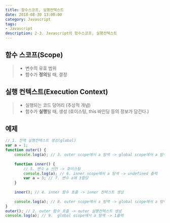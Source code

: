 ```yaml
---
title: 함수스코프, 실행컨텍스트
date: 2018-08-30 13:00:00
category: Javascript
tags:
- Javascript
description: 2-3. Javascript의 함수스코프, 실행컨텍스트
---
```


## **함수 스코프(Scope)**
>- 변수의 유효 범위
>- 함수가 **정의**될 때, 결정

## **실행 컨텍스트(Execution Context)**
>- 실행되는 코드 덩어리 (추상적 개념)
>- 함수가 **실행**될 때, 생성
> (호이스팅, this 바인딩 등의 정보가 담긴다.)

## **예제**
```javascript
// 1. 전역 실행컨텍스트 생성(global)
var a = 1;
function outer() { 
	console.log(a); // 3. outer scope에서 a 탐색 -> global scope에서 a 탐색 -> 1 출력
	
	function inner() { 
		// 5. 변수 a 선언 -> 호이스팅
		console.log(a); // 6. inner scope에서 a 탐색 -> undefined 출력
		var a = 3; // 7. 변수 a에 3할당
	}
	
	inner(); // 4. inner 함수 호출 -> inner 컨텍스트 생성
	
	console.log(a); // 8. outer scope에서 a 탐색 -> global scope에서 a 탐색 -> 1 출력
}
outer(); // 2. outer 함수 호출 -> outer 실행컨텍스트 생성
console.log(a); // 9.  global scope에서 a 탐색 -> 1출력
```